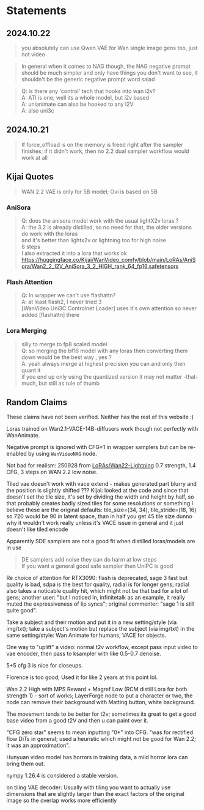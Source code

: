 # Statements

## 2024.10.22

> you absolutely can use Qwen VAE for Wan single image gens too, just not video

> In general when it comes to NAG though, the NAG negative prompt should be much simpler and only have things you don't want to see, it shouldn't be the generic negative prompt word salad

> Q: is there any 'control' tech that hooks into wan i2v?   
> A: ATI is one; well its a whole model, but i2v based   
> A: unianimate can also be hooked to any I2V  
> A: also uni3c

## 2024.10.21

> If force_offload is on the memory is freed right after the sampler finishes; if it didn't work, then no 2.2 dual sampler workflow would work at all

## Kijai Quotes

> WAN 2.2 VAE is only for 5B model; Ovi is based on 5B

### AniSora

> Q: does the anisora model work with the usual lightX2v loras ?  
> A: the 3.2 is already distilled, so no need for that, the older versions do work with the loras  
> and it's better than lightx2v or lightning too for high noise  
> 8 steps  
> I also extracted it into a lora that works ok https://huggingface.co/Kijai/WanVideo_comfy/blob/main/LoRAs/AniSora/Wan2_2_I2V_AniSora_3_2_HIGH_rank_64_fp16.safetensors

### Flash Attention

> Q: In wrapper we can't use flashattn?  
> A: at least flash2, I never tried 3  
> [WanVideo Uni3C Controlnet Loader] uses it's own attention so never added [flashattn] there

### Lora Merging

> silly to merge to fp8 scaled model  
> Q: so merging the bf16 model with any loras then converting them down would be the best way  , yes ?  
> A: yeah always merge at highest precision you can and only then quant it  
> if you end up only using the quantized version it may not matter -that- much, but still as rule of thumb

## Random Claims

These claims have not been verified. Neither has the rest of this website :)

Loras trained on Wan2.1-VACE-14B-diffusers work though not perfectly with WanAnimate.

Negative prompt is ignored with CFG=1 in wrapper samplers but can be re-enabled by using `WanVideoNAG` node.

Not bad for realism: 250928 from [LoRAs/Wan22-Lightning](https://huggingface.co/lightx2v/Wan2.2-Lightning/tree/main) 0.7 strength, 1.4 CFG, 3 steps on WAN 2.2 low noise.

Tiled vae doesn't work with vace extend - makes generated part blurry and the position is slightly shifted ???
Kijai: looked at the code and since that doesn't set the tile size, it's set by dividing the width and height by half, so that probably creates badly sized tiles for some resolutions or something
I believe these are the original defaults: tile_size=(34, 34), tile_stride=(18, 16)
so 720 would be 90 in latent space, than in half you get 45 tile size
dunno why it wouldn't work really
unless it's VACE issue in general and it just doesn't like tiled encode

Apparently SDE samplers are not a good fit when distilled loras/models are in use
> DE samplers add noise they can do harm at low steps  
> If you want a general good safe sampler then UniPC is good

Re choice of attention for RTX3090: flash is deprecated, sage 3 fast but quality is bad, sdpa is the best for quality, radial is for longer gens;
radial also takes a noticable quality hit, which might not be that bad for a lot of gens;
another user: "but I noticed in, infinitetalk as an example, it really muted the expressiveness of lip syncs";
original commenter: "sage 1 is still quite good".

Take a subject and their motion and put it in a new setting/style (via img/txt);
take a subject's motion but replace the subject (via img/txt) in the same setting/style:
Wan Animate for humans, VACE for objects.

One way to "uplift" a video: normal t2v workflow, except pass input video to vae encoder, then pass to ksampler with like 0.5-0.7 denoise.

5+5 cfg  3 is nice for closeups.

Florence is too good; Used it for like 2 years at this point lol.

Wan 2.2 High with MPS Reward + Magref Low (RCM distill Lora for both strength 1) - sort of works; LayerForge node to put a character or two, the node can remove their background with Matting button, white background.

The movement tends to be better for t2v; sometimes its great to get a good base video from a good t2V and then u can paint over it.

"CFG zero star" seems to mean inputting "0*" into CFG. "was for rectified flow DiTs in general; used a heuristic which might not be good for Wan 2.2; it was an approximation".

Hunyuan video model has horrors in training data, a mild horror lora can bring them out.

nympy 1.26.4 is considered a stable version.

on tiling VAE decoder: Usually with tiling you want to actually use dimensions that are slightly larger than the exact factors of the original image so the overlap works more efficiently
